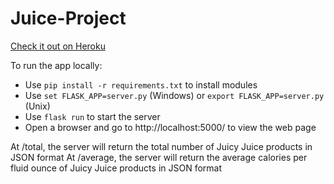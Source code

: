 # Juice-Project
[Check it out on Heroku](https://juicy-juice-juices.herokuapp.com/)

To run the app locally:
  + Use `pip install -r requirements.txt` to install modules
  + Use `set FLASK_APP=server.py` (Windows) or `export FLASK_APP=server.py` (Unix)
  + Use `flask run` to start the server
  + Open a browser and go to http://localhost:5000/ to view the web page

At /total, the server will return the total number of Juicy Juice products in JSON format
At /average, the server will return the average calories per fluid ounce of Juicy Juice products in JSON format
